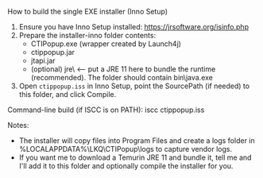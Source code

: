 How to build the single EXE installer (Inno Setup)

1) Ensure you have Inno Setup installed: https://jrsoftware.org/isinfo.php
2) Prepare the installer-inno folder contents:
   - CTIPopup.exe (wrapper created by Launch4j)
   - ctippopup.jar
   - jtapi.jar
   - (optional) jre\  <-- put a JRE 11 here to bundle the runtime (recommended). The folder should contain bin\java.exe
3) Open `ctippopup.iss` in Inno Setup, point the SourcePath (if needed) to this folder, and click Compile.

Command-line build (if ISCC is on PATH):
   iscc ctippopup.iss

Notes:
- The installer will copy files into Program Files and create a logs folder in %LOCALAPPDATA%\LKQ\CTIPopup\logs to capture vendor logs.
- If you want me to download a Temurin JRE 11 and bundle it, tell me and I'll add it to this folder and optionally compile the installer for you.
